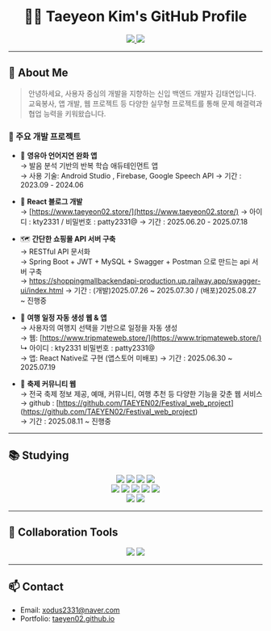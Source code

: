 <h1 align="center">👩‍💻 Taeyeon Kim's GitHub Profile</h1>

<p align="center">
  <a href="https://taeyen02.github.io" target="_blank">
    <img src="https://img.shields.io/badge/📌%20Portfolio%20Web-taeyen02.github.io-blue?style=for-the-badge">
  </a>
  
  <a href="https://www.notion.so/TAEYEON-21c9363a2b3f80c4b4fcf01003a4d586?source=copy_link" target="_blank">
    <img src="https://img.shields.io/badge/📓%20Notion%20Docs-notion.so-black?style=for-the-badge&logo=notion&logoColor=white">
  </a>
</p>

---

## 👋 About Me

> 안녕하세요, 사용자 중심의 개발을 지향하는 신입 백엔드 개발자 김태연입니다.  
> 교육봉사, 앱 개발, 웹 프로젝트 등 다양한 실무형 프로젝트를 통해 문제 해결력과 협업 능력을 키워왔습니다.

### 🚀 주요 개발 프로젝트

- 🧸 **영유아 언어지연 완화 앱**  
  → 발음 분석 기반의 반복 학습 애듀테인먼트 앱  
  → 사용 기술: Android Studio , Firebase, Google Speech API
  → 기간 : 2023.09 - 2024.06

- 📝 **React 블로그 개발**  
  → [https://www.taeyeon02.store/](https://www.taeyeon02.store/)
  → 아이디 : kty2331 / 비밀번호 : patty2331@
  → 기간 : 2025.06.20 - 2025.07.18

- 🗺️ **간단한 쇼핑몰 API 서버 구축** <br/>
  → RESTful API 문서화 <br/>
  → Spring Boot + JWT + MySQL + Swagger + Postman 으로 만드는 api 서버 구축<br/>
  → https://shoppingmallbackendapi-production.up.railway.app/swagger-ui/index.html
  → 기간 : (개발)2025.07.26 ~ 2025.07.30  / (배포)2025.08.27 ~ 진행중
  
- 🧭 **여행 일정 자동 생성 웹 & 앱**  
  → 사용자의 여행지 선택을 기반으로 일정을 자동 생성  
  → 웹: [https://www.tripmateweb.store/](https://www.tripmateweb.store/)<br/>
  ↳ 아이디 : kty2331 비밀번호 : patty2331@<br/>
  → 앱: React Native로 구현 (앱스토어 미배포)
  → 기간 : 2025.06.30 ~ 2025.07.19

- 🎇 **축제 커뮤니티 웹**  
  → 전국 축제 정보 제공, 예매, 커뮤니티, 여행 추천 등 다양한 기능을 갖춘 웹 서비스
  → github : [https://github.com/TAEYEN02/Festival_web_project] (https://github.com/TAEYEN02/Festival_web_project)<br/>
  → 기간 : 2025.08.11 ~ 진행중

---

## 📚 Studying

<div align="center">
  <img src="https://img.shields.io/badge/Java-007396?style=for-the-badge&logo=OpenJDK&logoColor=white" />
  <img src="https://img.shields.io/badge/Spring-288C28?style=for-the-badge&logo=spring&logoColor=white" />
  <img src="https://img.shields.io/badge/SpringBoot-6DB33F?style=for-the-badge&logo=springboot&logoColor=white" />
  <img src="https://img.shields.io/badge/MySQL-4479A1?style=for-the-badge&logo=MySQL&logoColor=white" />
  <br />
  <img src="https://img.shields.io/badge/HTML5-E34F26?style=for-the-badge&logo=html5&logoColor=white" />
  <img src="https://img.shields.io/badge/CSS3-663399?style=for-the-badge&logo=css3&logoColor=white" />
  <img src="https://img.shields.io/badge/JavaScript-F7DF1E?style=for-the-badge&logo=javascript&logoColor=black" />
  <img src="https://img.shields.io/badge/React-20232a?style=for-the-badge&logo=react&logoColor=61DAFB" />
  <img src="https://img.shields.io/badge/ReactNative-61DAFB?style=for-the-badge&logo=react&logoColor=black" />
  <br />
  <img src="https://img.shields.io/badge/CreateReactApp-09D3AC?style=for-the-badge&logo=createReactApp&logoColor=white" />
  <img src="https://img.shields.io/badge/DBeaver-382923?style=for-the-badge&logo=dbeaver&logoColor=white" />
</div>

---

## 🤝 Collaboration Tools

<div align="center">
  <img src="https://img.shields.io/badge/Git-F05032?style=for-the-badge&logo=git&logoColor=white" />
  <img src="https://img.shields.io/badge/GitHub-181717?style=for-the-badge&logo=github&logoColor=white" />
</div>

---

## 📫 Contact

- Email: xodus2331@naver.com  
- Portfolio: [taeyen02.github.io](https://taeyen02.github.io)

